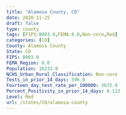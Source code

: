 ```yaml
---
title: "Alamosa County, CO"
date: 2020-11-25
draft: false
type: county
tags: [FIPS:8003.0,FEMA:8.0,Non-core,Red]
categories: [CO]
County: Alamosa County
State: CO
FIPS: 8003.0
FEMA_Region: 8.0
Population: 16233.0
NCHS_Urban_Rural_Classification: Non-core
Tests_in_prior_14_days: 596.0
Fourteen_day_test_rate_per_100000: 3672.0
Percent_Positivity_in_prior_14_days: 0.122
Level: Red
url: /states/CO/alamosa-county
---
```



